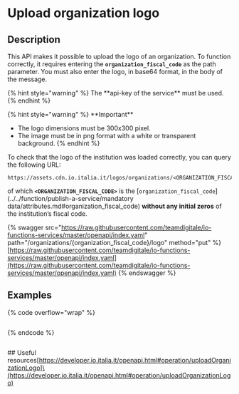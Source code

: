 # Upload organization logo

## Description

This API makes it possible to upload the logo of an organization. To function correctly, it requires entering the **`organization_fiscal_code`** as the path parameter. You must also enter the logo, in base64 format, in the body of the message.

{% hint style="warning" %}
The \*\*api-key of the service\*\* must be used.
{% endhint %}

{% hint style="warning" %}
\*\*Important\*\*

* The logo dimensions must be 300x300 pixel.
* The image must be in png format with a white or transparent background.
{% endhint %}

To check that the logo of the institution was loaded correctly, you can query the following URL:

```markup
https://assets.cdn.io.italia.it/logos/organizations/<ORGANIZATION_FISCAL_CODE>.png
```

of which **`<ORGANIZATION_FISCAL_CODE>`** is the \[`organization_fiscal_code`]\(../../function/publish-a-service/mandatory data/attributes.md#organization\_fiscal\_code) **without any initial zeros** of the institution’s fiscal code.

{% swagger src="https://raw.githubusercontent.com/teamdigitale/io-functions-services/master/openapi/index.yaml" path="/organizations/{organization_fiscal_code}/logo" method="put" %}
[https://raw.githubusercontent.com/teamdigitale/io-functions-services/master/openapi/index.yaml](https://raw.githubusercontent.com/teamdigitale/io-functions-services/master/openapi/index.yaml)
{% endswagger %}

## Examples

{% code overflow="wrap" %}
```
```
{% endcode %}

```
```

\## Useful resources\[https://developer.io.italia.it/openapi.html#operation/uploadOrganizationLogo]\(https://developer.io.italia.it/openapi.html#operation/uploadOrganizationLogo)
